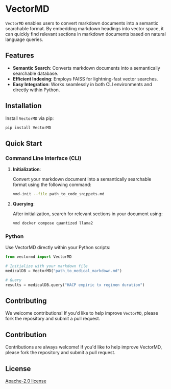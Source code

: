 # VectorMD

`VectorMD` enables users to convert markdown documents into a semantic searchable format. By embedding markdown headings into vector space, it can quickly find relevant sections in markdown documents based on natural language queries.

## Features

- **Semantic Search**: Converts markdown documents into a semantically searchable database.
- **Efficient Indexing**: Employs FAISS for lightning-fast vector searches.
- **Easy Integration**: Works seamlessly in both CLI environments and directly within Python.

## Installation

Install `VectorMD` via pip:

```bash
pip install VectorMD
```

## Quick Start

### Command Line Interface (CLI)

1. **Initialization**:

   Convert your markdown document into a semantically searchable format using the following command:
   
   ```bash
   vmd-init --file path_to_code_snippets.md
   ```

2. **Querying**:

   After initialization, search for relevant sections in your document using:
   
   ```bash
   vmd docker compose quantized llama2
   ```

### Python

Use VectorMD directly within your Python scripts:

```python
from vectormd import VectorMD

# Initialize with your markdown file
medicalDB = VectorMD("path_to_medical_markdown.md")

# Query
results = medicalDB.query("HACP empiric tx regimen duration")
```

## Contributing

We welcome contributions! If you'd like to help improve `VectorMD`, please fork the repository and submit a pull request.

## Contribution

Contributions are always welcome! If you'd like to help improve VectorMD, please fork the repository and submit a pull request.

## License

[Apache-2.0 license](LICENSE)
